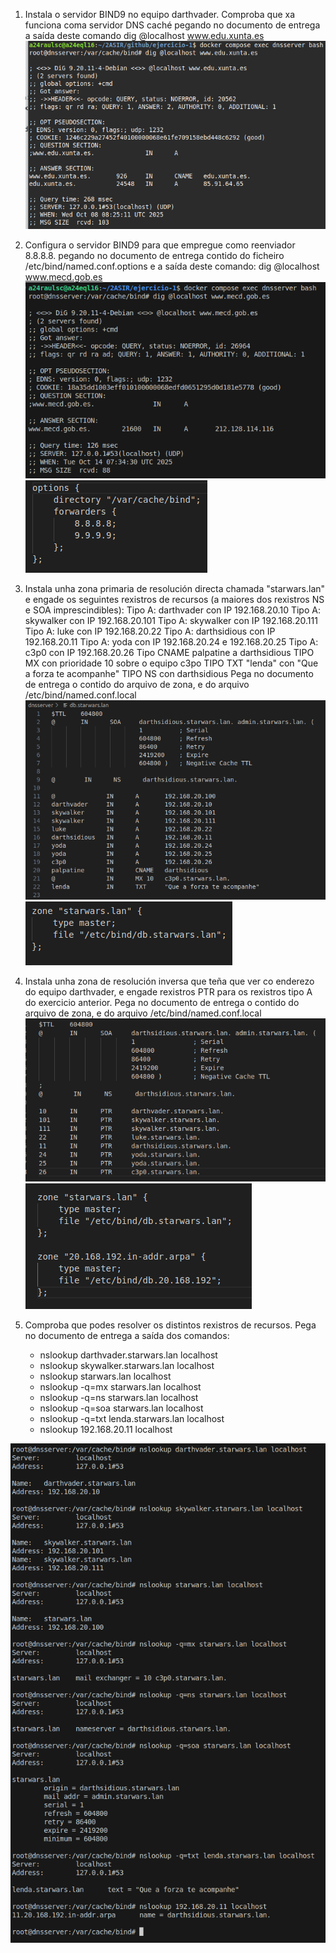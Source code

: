 1. Instala o servidor BIND9 no equipo darthvader. Comproba que xa funciona coma servidor DNS caché pegando no documento de entrega a saída deste comando dig @localhost www.edu.xunta.es
![alt text](/imagenes/imagen.png) 

2. Configura o servidor BIND9 para que empregue como reenviador 8.8.8.8. pegando no documento de entrega contido do ficheiro /etc/bind/named.conf.options e a saída deste comando: dig @localhost www.mecd.gob.es
![alt text](imagenes/imagen2.png) 
![alt text](imagenes/imagen2.1.png)

3. Instala unha zona primaria de resolución directa chamada "starwars.lan" e engade os seguintes rexistros de recursos (a maiores dos rexistros NS e SOA imprescindibles):
Tipo A: darthvader con IP 192.168.20.10
Tipo A: skywalker con IP 192.168.20.101
Tipo A: skywalker con IP 192.168.20.111
Tipo A: luke con IP 192.168.20.22
Tipo A: darthsidious con IP 192.168.20.11
Tipo A: yoda con IP 192.168.20.24 e 192.168.20.25
Tipo A: c3p0 con IP 192.168.20.26
Tipo CNAME palpatine a darthsidious
TIPO MX con prioridade 10 sobre o equipo c3po
TIPO TXT "lenda" con "Que a forza te acompanhe"
TIPO NS con darthsidious
Pega no documento de entrega o contido do arquivo de zona, e do arquivo /etc/bind/named.conf.local
![alt text](imagenes/imagen3.png)
![alt text](imagenes/imagen3.1.png)

4. Instala unha zona de resolución inversa que teña que ver co enderezo do equipo darthvader, e engade rexistros PTR para os rexistros tipo A do exercicio anterior. Pega no documento de entrega o contido do arquivo de zona, e do arquivo /etc/bind/named.conf.local
![alt text](imagenes/imagen4.png)
![alt text](imagenes/imagen4.1.png)

5. Comproba que podes resolver os distintos rexistros de recursos. Pega no documento de entrega a saída dos comandos:
    - nslookup darthvader.starwars.lan localhost
    - nslookup skywalker.starwars.lan localhost
    - nslookup starwars.lan localhost
    - nslookup -q=mx starwars.lan localhost
    - nslookup -q=ns starwars.lan localhost
    - nslookup -q=soa starwars.lan localhost
    - nslookup -q=txt lenda.starwars.lan localhost
    - nslookup 192.168.20.11 localhost

![alt text](imagenes/imagen5.png)